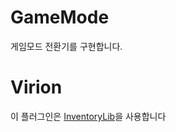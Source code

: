 # GameMode
게임모드 전환기를 구현합니다.

# Virion
이 플러그인은 [InventoryLib](https://github.com/sky-min/InventoryLib)을 사용합니다

